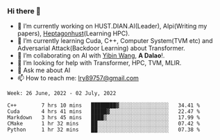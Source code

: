 ### Hi there 👋

<!--
**LRY89757/LRY89757** is a ✨ _special_ ✨ repository because its `README.md` (this file) appears on your GitHub profile.
-->
<!-- Here are some ideas to get you started: -->

- 🔭 I’m currently working on HUST.DIAN.AI(Leader), AIpi(Writing my papers), [Heptagonhust](https://github.com/heptagonhust)(Learning HPC).
- 🌱 I’m currently learning Cuda, C++, Computer System(TVM etc) and Adversarial Attack(Backdoor Learning) about Transformer.
- 👯 I’m collaborating on AI with [Yibin Wang](https://github.com/flyleeee), **A Dalao**!.
- 🤔 I’m looking for help with Transformer, HPC, TVM, MLIR.
- 💬 Ask me about AI
- 📫 How to reach me: lry89757@gmail.com
<!-- - 😄 Pronouns: ... -->
<!-- - ⚡ Fun fact: ... -->

<!-- [![Anurag's github stats](https://github-readme-stats.vercel.app/api?username=LRY89757)](https://github.com/anuraghazra/github-readme-stats) -->

<!-- 📕 &nbsp;**Latest Blog Posts**(Long time no update...) -->
<!-- BLOG-POST-LIST:START -->
<!-- - [mmdet && project of fenghuo](https://lry89757.github.io/2021/11/09/mmdet-project-of-fenghuo/)
- [Code Trace of MMDETECTION](https://lry89757.github.io/2021/10/16/code-trace-of-mmdetection/)
- [Road Crack of exploration](https://lry89757.github.io/2021/10/04/lu-mian-lie-feng-shu-ju-ji-diao-yan/)
- [Self Attention Is All My Need](https://lry89757.github.io/2021/10/13/self-attention-is-all-my-need/) -->
<!-- - [God Mode in browsers: document.designMode = "on"](https://dev.to/gautamkrishnar/god-mode-in-browsers-document-designmode-on-2pmo) -->
<!-- BLOG-POST-LIST:END -->

<!-- My idea coding state： -->
<!-- ![image](https://user-images.githubusercontent.com/77330637/171345862-d7393b9a-e2b2-4c85-bd42-13389626d384.png) -->
<!-- ![image](https://user-images.githubusercontent.com/77330637/163973410-badc6966-d278-4323-9a53-8cd451b1017b.png) -->
<!-- ![image](https://user-images.githubusercontent.com/77330637/165716037-78784376-54b6-4681-84c5-c904dbb9b88a.png) -->
<!-- ![image](https://user-images.githubusercontent.com/77330637/164719279-7764430c-7894-4e6e-bd99-542a1ceb7f5c.png) -->
<!-- ![image](https://user-images.githubusercontent.com/77330637/164245602-1648badd-82c5-4075-9b56-e67e85489e32.png) -->
<!-- ![image](https://user-images.githubusercontent.com/77330637/166138717-47ac30df-b368-4547-a76b-be00ff622f3e.png) -->
<!-- ![image](https://user-images.githubusercontent.com/77330637/164354052-af7a67b2-1f2f-455e-a643-5b21b17a40e0.png) -->
<!-- ![image](https://user-images.githubusercontent.com/77330637/172780354-3858ffca-c3b5-4966-ba8e-4647b4e9d00b.png) -->
<!-- <img width="1010" alt="image" src="https://user-images.githubusercontent.com/77330637/165522213-55701801-69f1-43c6-a412-e0578feeb5d4.png"> -->

<!--ncnn新版本发布，亮点自寻QAQ👏：![image](https://user-images.githubusercontent.com/77330637/176847154-83e7f727-c406-4f81-aaee-6a049edd0f76.png)-->



<!--START_SECTION:waka-->
```text
Week: 26 June, 2022 - 02 July, 2022

C++        7 hrs 10 mins   ████████▓░░░░░░░░░░░░░░░░   34.41 % 
Cuda       4 hrs 41 mins   █████▓░░░░░░░░░░░░░░░░░░░   22.47 % 
Markdown   3 hrs 45 mins   ████▒░░░░░░░░░░░░░░░░░░░░   17.99 % 
CMake      1 hr 32 mins    ██░░░░░░░░░░░░░░░░░░░░░░░   07.42 % 
Python     1 hr 32 mins    ██░░░░░░░░░░░░░░░░░░░░░░░   07.38 % 
```
<!--END_SECTION:waka-->

